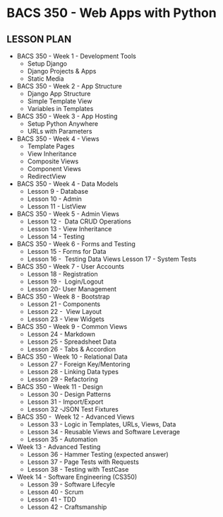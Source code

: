 # BACS 350 - Web Apps with Python

## LESSON PLAN

- BACS 350 - Week 1 - Development Tools
    * Setup Django
    * Django Projects & Apps
    * Static Media
- BACS 350 - Week 2 - App Structure
    * Django App Structure
    * Simple Template View
    * Variables in Templates
- BACS 350 - Week 3 - App Hosting
    * Setup Python Anywhere
    * URLs with Parameters
- BACS 350 - Week 4 - Views
    * Template Pages
    * View Inheritance
    * Composite Views
    * Component Views
    * RedirectView
- BACS 350 - Week 4 - Data Models
    - Lesson 9 - Database
    - Lesson 10 - Admin
    - Lesson 11 - ListView
- BACS 350 - Week 5 - Admin Views
    - Lesson 12 -  Data CRUD Operations
    - Lesson 13 - View Inheritance
    - Lesson 14 - Testing
- BACS 350 - Week 6 - Forms and Testing
    - Lesson 15 - Forms for Data
    - Lesson 16 -  Testing Data Views
      Lesson 17 - System Tests
- BACS 350 - Week 7 - User Accounts
    - Lesson 18 - Registration
    - Lesson 19 -  Login/Logout
    - Lesson 20- User Management 
- BACS 350 - Week 8 - Bootstrap
    - Lesson 21 - Components
    - Lesson 22 -  View Layout
    - Lesson 23 - View Widgets
- BACS 350 - Week 9 - Common Views
    - Lesson 24 - Markdown
    - Lesson 25 - Spreadsheet Data
    - Lesson 26 - Tabs & Accordion
- BACS 350 - Week 10 - Relational Data
    - Lesson 27 - Foreign Key/Mentoring
    - Lesson 28 - Linking Data types
    - Lesson 29 - Refactoring
- BACS 350 - Week 11 - Design
    - Lesson 30 - Design Patterns
    - Lesson 31 - Import/Export
    - Lesson 32 -JSON Test Fixtures
- BACS 350 -  Week 12 - Advanced Views
    - Lesson 33 - Logic in Templates, URLs, Views, Data
    - Lesson 34 - Reusable Views and Software Leverage
    - Lesson 35 - Automation
- Week 13 - Advanced Testing
    - Lesson 36 - Hammer Testing (expected answer)
    - Lesson 37 - Page Tests with Requests
    - Lesson 38 - Testing with TestCase
- Week 14 - Software Engineering (CS350)
    - Lesson 39 - Software Lifecyle
    - Lesson 40 - Scrum
    - Lesson 41 - TDD
    - Lesson 42 - Craftsmanship